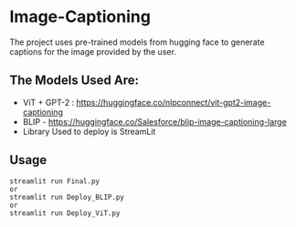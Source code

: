 # Image-Captioning

The project uses pre-trained models from hugging face to generate captions for the image provided by the user.

## The Models Used Are:
- ViT + GPT-2 : https://huggingface.co/nlpconnect/vit-gpt2-image-captioning
- BLIP - https://huggingface.co/Salesforce/blip-image-captioning-large
- Library Used to deploy is StreamLit

## Usage 
```
streamlit run Final.py
or
streamlit run Deploy_BLIP.py
or 
streamlit run Deploy_ViT.py
```
